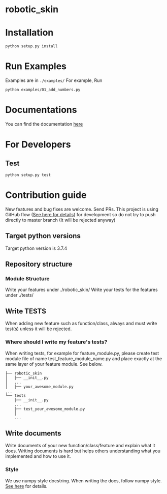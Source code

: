 # robotic_skin

# Installation
```
python setup.py install
```

# Run Examples
Examples are in `./examples/`
For example, Run
```
python examples/01_add_numbers.py
```


# Documentations
You can find the documentation [here](http://hiro-group.ronc.one/robotic_skin/)

# For Developers
## Test
```
python setup.py test
```

# Contribution guide
New features and bug fixes are welcome. Send PRs.
This project is using GitHub flow ([See here for details](https://guides.github.com/introduction/flow/)) for development so do not try to push directly to master branch (It will be rejected anyway)

## Target python versions
Target python version is 3.7.4

## Repository structure
### Module Structure
Write your features under ./robotic_skin/
Write your tests for the features under ./tests/


## Write TESTS 
When adding new feature such as function/class, always and must write test(s) unless it will be rejected.

### Where should I write my feature's tests?
When writing tests, for example for feature_module.py, please create test module file of name test_feature_module_name.py and place exactly at the same layer of your feature module.
See below. <br>

```
├── robotic_skin 
│   ├── __init__.py
│   ...
│   ├── your_awesome_module.py
...
└── tests
    ├── __init__.py
    ...
    ├── test_your_awesome_module.py
    │
    ...
```

## Write documents
Write documents of your new function/class/feature and explain what it does.
Writing documents is hard but helps others understanding what you implemented and how to use it.

### Style
We use numpy style docstring. When writing the docs, follow numpy style.
[See here](https://numpydoc.readthedocs.io/en/latest/) for details. 
